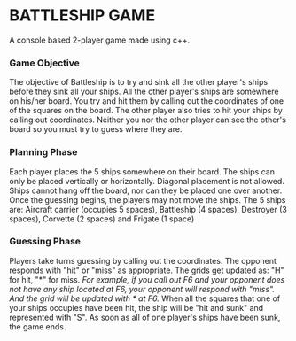 # BATTLESHIP GAME
A console based 2-player game made using c++.

### Game Objective
The objective of Battleship is to try and sink all the other player's ships before they sink all your ships. All the 
other player's ships are somewhere on his/her board. You try and hit them by calling out the
coordinates of one of the squares on the board. The other player also tries to hit your ships by calling
out coordinates. Neither you nor the other player can see the other's board so you must try to guess
where they are.

### Planning Phase
Each player places the 5 ships somewhere on their board. The ships can only be placed vertically or
horizontally. Diagonal placement is not allowed. Ships cannot hang off the board, nor can they be placed
one over another.
Once the guessing begins, the players may not move the ships.
The 5 ships are: Aircraft carrier (occupies 5 spaces), Battleship (4 spaces), Destroyer (3 spaces), Corvette
(2 spaces) and Frigate (1 space)

### Guessing Phase
Players take turns guessing by calling out the coordinates. The opponent responds with "hit" or "miss"
as appropriate. The grids get updated as: "H" for hit, "*" for miss. 
_For example, if you call out F6 and your opponent does not have any ship located at F6, your opponent will respond
with "miss". And the grid will be updated with * at F6._
When all the squares that one of your ships occupies have been hit, the ship will be "hit and sunk" and represented with "S".
As soon as all of one player's ships have been sunk, the game ends.
